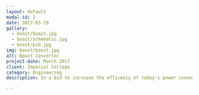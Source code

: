 ```yaml
---
layout: default
modal-id: 2
date: 2017-03-29
gallery:
  - boost/boost.jpg
  - boost/schematic.jpg
  - boost/pcb.jpg
img: boost/boost.jpg
alt: Boost Converter
project-date: March 2017
client: Imperial College
category: Engineering
description: In a bid to increase the efficency of today's power converters, engineer has been forgoing traditional transformer circuits in favour of modern power electronics. The goal of the project is to create an efficient power converter which steps up voltages from 20V to 48V and delivering around 40 watts of power continuously and reliably. There were also stringent total harmonics distortion requirements to avoid poor power factor to the electrical network. Not only did the team had to design and build the boost converter, but we also had to put in place a complex dynamic control circuit through analogue implementations to meet these requirements.

---
```

